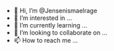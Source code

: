 - 👋 Hi, I’m @Jensenismaelrage
- 👀 I’m interested in ...
- 🌱 I’m currently learning ...
- 💞️ I’m looking to collaborate on ...
- 📫 How to reach me ...

<!---
Jensenismaelrage/Jensenismaelrage is a ✨ special ✨ repository because its `README.md` (this file) appears on your GitHub profile.
You can click the Preview link to take a look at your changes.
--->
